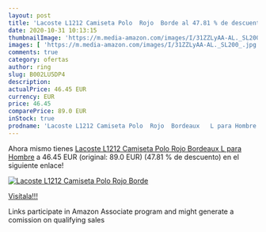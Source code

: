 ```yaml
---
layout: post
title: 'Lacoste L1212 Camiseta Polo  Rojo  Borde al 47.81 % de descuento'
date: 2020-10-31 10:13:15
thumbnailImage: 'https://m.media-amazon.com/images/I/31ZZLyAA-AL._SL200_.jpg'
images: [ 'https://m.media-amazon.com/images/I/31ZZLyAA-AL._SL200_.jpg' ]
comments: true
category: ofertas
author: ring
slug: B002LU5DP4
description:
actualPrice: 46.45 EUR
currency: EUR
price: 46.45
comparePrice: 89.0 EUR
inStock: true
prodname: 'Lacoste L1212 Camiseta Polo  Rojo  Bordeaux   L para Hombre'
---
```


Ahora mismo tienes [Lacoste L1212 Camiseta Polo  Rojo  Bordeaux   L para Hombre](https://www.amazon.es/dp/B002LU5DP4/?tag=tolees-21) a 46.45 EUR (original: 89.0 EUR) (47.81 %  de descuento) en el siguiente enlace!

[![Lacoste L1212 Camiseta Polo  Rojo  Borde](https://m.media-amazon.com/images/I/31ZZLyAA-AL._SL200_.jpg)](https://www.amazon.es/dp/B002LU5DP4/?tag=tolees-21)

[Visítala!!!](https://www.amazon.es/dp/B002LU5DP4/?tag=tolees-21)

Links participate in Amazon Associate program and might generate a comission on qualifying sales
